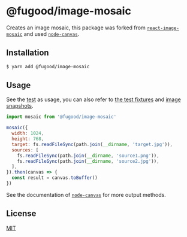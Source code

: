 # @fugood/image-mosaic

Creates an image mosaic,
this package was forked from [`react-image-mosaic`](https://github.com/thejsn/react-image-mosaic) and used [`node-canvas`](https://github.com/Automattic/node-canvas).

## Installation

```bash
$ yarn add @fugood/image-mosaic
```

## Usage

See the [test](src/__tests__/index.spec.js) as usage, you can also refer to [the test fixtures](src/__tests__/) and [image snapshots](src/__tests__/__image_snapshots__).

```js
import mosaic from '@fugood/image-mosaic'

mosaic({
  width: 1024,
  height: 768,
  target: fs.readFileSync(path.join(__dirname, 'target.jpg')),
  sources: [
    fs.readFileSync(path.join(__dirname, 'source1.png')),
    fs.readFileSync(path.join(__dirname, 'source2.jpg')),
  ],
}).then(canvas => {
  const result = canvas.toBuffer()
})
```

See the documentation of [`node-canvas`](https://github.com/Automattic/node-canvas#canvaspngstreamoptions) for more output methods.

## License

[MIT](LICENSE.md)
